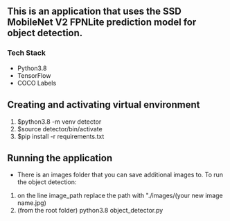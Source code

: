 ## This is an application that uses the SSD MobileNet V2 FPNLite prediction model for object detection.
### Tech Stack
<ul>
<li>Python3.8</li>
<li>TensorFlow</li>
<li>COCO Labels</li>
</ul>

## Creating and activating virtual environment
<ol>
<li> $python3.8 -m venv detector</li>
<li> $source detector/bin/activate</li>
<li> $pip install -r requirements.txt</li>
</ol>

## Running the application
* There is an images folder that you can save additional images to. To run the object detection:
<ol>
    <li> on the line image_path replace the path with "./images/(your new image name.jpg)</li>
    <li> (from the root folder) python3.8 object_detector.py</li>
</ol>